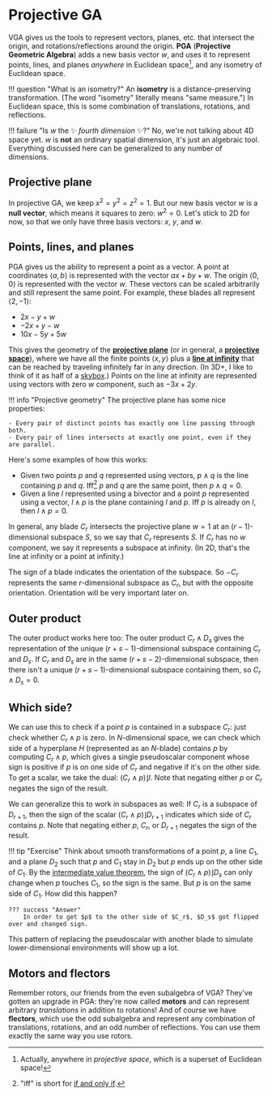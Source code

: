 # Projective GA

VGA gives us the tools to represent vectors, planes, etc. that intersect the origin, and rotations/reflections around the origin. **PGA** (**Projective Geometric Algebra**) adds a new basis vector $w$, and uses it to represent points, lines, and planes _anywhere_ in Euclidean space[^projective], and any isometry of Euclidean space.

[^projective]: Actually, anywhere in _projective space_, which is a superset of Euclidean space!

!!! question "What is an isometry?"
    An **isometry** is a distance-preserving transformation. (The word "isometry" literally means "same measure.") In Euclidean space, this is some combination of translations, rotations, and reflections.

!!! failure "Is $w$ the :sparkles: _fourth dimension_ :sparkles:?"
    No, we're not talking about 4D space yet. $w$ is **not** an ordinary spatial dimension, it's just an algebraic tool. Everything discussed here can be generalized to any number of dimensions.

## Projective plane

In projective GA, we keep $x^2 = y^2 = z^2 = 1$. But our new basis vector $w$ is a **null vector**, which means it squares to zero: $w^2 = 0$. Let's stick to 2D for now, so that we only have three basis vectors: $x$, $y$, and $w$.

## Points, lines, and planes

PGA gives us the ability to represent a point as a vector. A point at coordinates $\langle a, b \rangle$ is represented with the vector $ax + by + w$. The origin $\langle 0, 0 \rangle$ is represented with the vector $w$. These vectors can be scaled arbitrarily and still represent the same point. For example, these blades all represent $\langle 2, -1 \rangle$:

- $2x-y+w$
- $-2x+y-w$
- $10x-5y+5w$

This gives the geometry of the **[projective plane]** (or in general, a **[projective space]**), where we have all the finite points $\langle x, y \rangle$ plus a **[line at infinity]** that can be reached by traveling infinitely far in any direction. (In 3D+, I like to think of it as half of a [skybox].) Points on the line at infinity are represented using vectors with zero $w$ component, such as $-3x+2y$.

[projective plane]: https://en.wikipedia.org/wiki/Projective_plane
[projective space]: https://en.wikipedia.org/wiki/Projective_space
[line at infinity]: https://en.wikipedia.org/wiki/Line_at_infinity
[skybox]: https://en.wikipedia.org/wiki/Skybox_(video_games)

!!! info "Projective geometry"
    The projective plane has some nice properties:

    - Every pair of distinct points has exactly one line passing through both.
    - Every pair of lines intersects at exactly one point, even if they are parallel.

Here's some examples of how this works:

- Given two points $p$ and $q$ represented using vectors, $p \wedge q$ is the line containing $p$ and $q$. Iff[^iff] $p$ and $q$ are the same point, then $p \wedge q = 0$.
- Given a line $l$ represented using a bivector and a point $p$ represented using a vector, $l \wedge p$ is the plane containing $l$ and $p$. Iff $p$ is already on $l$, then $l \wedge p = 0$.

[^iff]: "iff" is short for [if and only if](https://en.wikipedia.org/wiki/If_and_only_if).

In general, any blade $C_r$ intersects the projective plane $w=1$ at an $(r-1)$-dimensional subspace $S$, so we say that $C_r$ represents $S$. If $C_r$ has no $w$ component, we say it represents a subspace at infinity. (In 2D, that's the line at infinity or a point at infinity.)

The sign of a blade indicates the orientation of the subspace. So $-C_r$ represents the same $r$-dimensional subspace as $C_r$, but with the opposite orientation. Orientation will be very important later on.

## Outer product

The outer product works here too: The outer product $C_r \wedge D_s$ gives the representation of the unique $(r+s-1)$-dimensional subspace containing $C_r$ and $D_s$. If $C_r$ and $D_s$ are in the same $(r+s-2)$-dimensional subspace, then there isn't a unique $(r+s-1)$-dimensional subspace containing them, so $C_r \wedge D_s = 0$.

## Which side?

We can use this to check if a point $p$ is contained in a subspace $C_r$: just check whether $C_r \wedge p$ is zero. In $N$-dimensional space, we can check which side of a hyperplane $H$ (represented as an $N$-blade) contains $p$ by computing $C_r \wedge p$, which gives a single pseudoscalar component whose sign is positive if $p$ is on one side of $C_r$ and negative if it's on the other side. To get a scalar, we take the dual: $(C_r \wedge p) \rfloor I$. Note that negating either $p$ or $C_r$ negates the sign of the result.

We can generalize this to work in subspaces as well: If $C_r$ is a subspace of $D_{r+1}$, then the sign of the scalar $(C_r \wedge p) \rfloor D_{r+1}$ indicates which side of $C_r$ contains $p$. Note that negating either $p$, $C_r$, or $D_{r+1}$ negates the sign of the result.

!!! tip "Exercise"
    Think about smooth transformations of a point $p$, a line $C_1$, and a plane $D_2$ such that $p$ and $C_1$ stay in $D_2$ but $p$ ends up on the other side of $C_1$. By the [intermediate value theorem], the sign of $(C_r \wedge p) \rfloor D_s$ can only change when $p$ touches $C_1$, so the sign is the same. But $p$ is on the same side of $C_1$. How did this happen?

    ??? success "Answer"
        In order to get $p$ to the other side of $C_r$, $D_s$ got flipped over and changed sign.

[intermediate value theorem]: https://en.wikipedia.org/wiki/Intermediate_value_theorem

This pattern of replacing the pseudoscalar with another blade to simulate lower-dimensional environments will show up a lot.

## Motors and flectors

Remember rotors, our friends from the even subalgebra of VGA? They've gotten an upgrade in PGA: they're now called **motors** and can represent arbitrary _translations_ in addition to rotations! And of course we have **flectors**, which use the odd subalgebra and represent any combination of translations, rotations, and an odd number of reflections. You can use them exactly the same way you use rotors.
